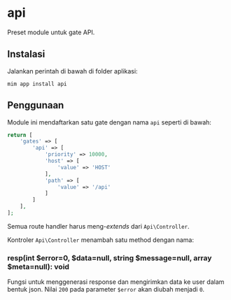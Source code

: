 # api

Preset module untuk gate API.

## Instalasi

Jalankan perintah di bawah di folder aplikasi:

```
mim app install api
```

## Penggunaan

Module ini mendaftarkan satu gate dengan nama `api` seperti di bawah:

```php
return [
    'gates' => [
        'api' => [
            'priority' => 10000,
            'host' => [
                'value' => 'HOST'
            ],
            'path' => [
                'value' => '/api'
            ]
        ]
    ],
];
```

Semua route handler harus meng-*extends* dari `Api\Controller`.

Kontroler `Api\Controller` menambah satu method dengan nama:

### resp(int $error=0, $data=null, string $message=null, array $meta=null): void

Fungsi untuk menggenerasi response dan mengirimkan data ke user dalam bentuk
json. Nilai `200` pada parameter `$error` akan diubah menjadi `0`.